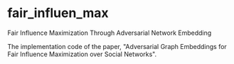 # fair_influen_max
Fair Influence Maximization Through Adversarial Network Embedding

The implementation code of the paper, "Adversarial Graph Embeddings for Fair Influence Maximization over Social
Networks". 
